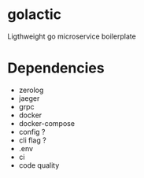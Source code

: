 # golactic
Ligthweight go microservice boilerplate

# Dependencies
- zerolog
- jaeger
- grpc
- docker
- docker-compose
- config ?
- cli flag ?
- .env
- ci
- code quality
